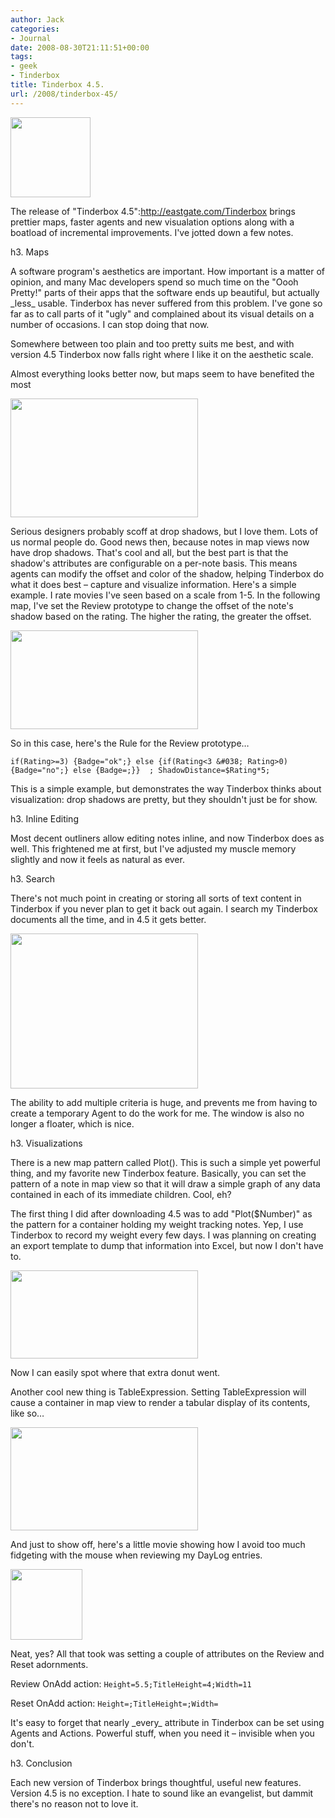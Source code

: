 ```yaml
---
author: Jack
categories:
- Journal
date: 2008-08-30T21:11:51+00:00
tags:
- geek
- Tinderbox
title: Tinderbox 4.5.
url: /2008/tinderbox-45/
---
```


<img src="https://www.baty.net/files//tinderbox-logo.gif" alt="" title="tinderbox-logo" width="128" height="128" class="alignleft  wp-image-2587" />
  
<span class="drop_cap">T</span>he release of "Tinderbox 4.5":http://eastgate.com/Tinderbox brings prettier maps, faster agents and new visualation options along with a boatload of incremental improvements. I've jotted down a few notes.

<!--more-->

h3. Maps

A software program's aesthetics are important. How important is a matter of opinion, and many Mac developers spend so much time on the "Oooh Pretty!" parts of their apps that the software ends up beautiful, but actually \_less\_ usable. Tinderbox has never suffered from this problem. I've gone so far as to call parts of it "ugly" and complained about its visual details on a number of occasions. I can stop doing that now.

<p class="note">
  Somewhere between too plain and too pretty suits me best, and with version 4.5 Tinderbox now falls right where I like it on the aesthetic scale.
</p>

Almost everything looks better now, but maps seem to have benefited the most

[<img src="https://www.baty.net/files/tinderbox-map-example-300x190.jpg" alt="" title="tinderbox-map-example" width="300" height="190" class="aligncenter size-medium wp-image-2590" />][1]

Serious designers probably scoff at drop shadows, but I love them. Lots of us normal people do. Good news then, because notes in map views now have drop shadows. That's cool and all, but the best part is that the shadow's attributes are configurable on a per-note basis. This means agents can modify the offset and color of the shadow, helping Tinderbox do what it does best &#8211; capture and visualize information. Here's a simple example. I rate movies I've seen based on a scale from 1-5. In the following map, I've set the Review prototype to change the offset of the note's shadow based on the rating. The higher the rating, the greater the offset.

[<img src="https://www.baty.net/files/tinderbox-shadow-offset-300x158.jpg" alt="" title="tinderbox-shadow-offset" width="300" height="158" class="aligncenter size-medium wp-image-2592" />][2]

So in this case, here's the Rule for the Review prototype&#8230;

`if(Rating>=3) {Badge="ok";} else {if(Rating<3 &#038; Rating>0) {Badge="no";} else {Badge=;}}  ; ShadowDistance=$Rating*5;`

This is a simple example, but demonstrates the way Tinderbox thinks about visualization: drop shadows are pretty, but they shouldn't just be for show.

h3. Inline Editing

Most decent outliners allow editing notes inline, and now Tinderbox does as well. This frightened me at first, but I've adjusted my muscle memory slightly and now it feels as natural as ever.

h3. Search

There's not much point in creating or storing all sorts of text content in Tinderbox if you never plan to get it back out again. I search my Tinderbox documents all the time, and in 4.5 it gets better.

[<img src="https://www.baty.net/files/find-300x248.jpg" alt="" title="Tinderbox Find Window" width="300" height="248" class="aligncenter size-medium wp-image-2594" />][3]

The ability to add multiple criteria is huge, and prevents me from having to create a temporary Agent to do the work for me. The window is also no longer a floater, which is nice.

h3. Visualizations

There is a new map pattern called Plot(). This is such a simple yet powerful thing, and my favorite new Tinderbox feature. Basically, you can set the pattern of a note in map view so that it will draw a simple graph of any data contained in each of its immediate children. Cool, eh?

The first thing I did after downloading 4.5 was to add "Plot($Number)" as the pattern for a container holding my weight tracking notes. Yep, I use Tinderbox to record my weight every few days. I was planning on creating an export template to dump that information into Excel, but now I don't have to.

[<img src="https://www.baty.net/files/tinderbox-weight-plot-300x141.jpg" alt="" title="tinderbox-weight-plot" width="300" height="141" class="aligncenter size-medium wp-image-2595" />][4]

Now I can easily spot where that extra donut went.

Another cool new thing is TableExpression. Setting TableExpression will cause a container in map view to render a tabular display of its contents, like so&#8230;

[<img src="https://www.baty.net/files/tableexpression-300x165.jpg" alt="" title="tableexpression" width="300" height="165" class="aligncenter size-medium wp-image-2597" />][5]

And just to show off, here's a little movie showing how I avoid too much fidgeting with the mouse when reviewing my DayLog entries.

[<img src="https://www.baty.net/files//tinderbox45vidthumb.jpg" alt="" title="tinderbox45vidthumb" width="115" height="113" class="alignnone size-full wp-image-2601" />][6]

Neat, yes? All that took was setting a couple of attributes on the Review and Reset adornments.

Review OnAdd action: `Height=5.5;TitleHeight=4;Width=11`

Reset OnAdd action: `Height=;TitleHeight=;Width=`

It's easy to forget that nearly \_every\_ attribute in Tinderbox can be set using Agents and Actions. Powerful stuff, when you need it &#8211; invisible when you don't.

h3. Conclusion

Each new version of Tinderbox brings thoughtful, useful new features. Version 4.5 is no exception. I hate to sound like an evangelist, but dammit there's no reason not to love it.

 [1]: https://www.baty.net/files/tinderbox-map-example.jpg
 [2]: https://www.baty.net/files/tinderbox-shadow-offset.jpg
 [3]: https://www.baty.net/files//find.jpg
 [4]: https://www.baty.net/files/tinderbox-weight-plot.jpg
 [5]: https://www.baty.net/files/tableexpression.jpg
 [6]: http://jbaty.smugmug.com/gallery/5325952_qGXQp/1/#362050670_4t7zs-A-LB
